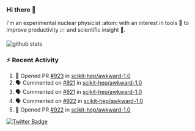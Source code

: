 ### Hi there 👋 

I'm an experimental nuclear physicist :atom: with an interest in tools :wrench: to improve productivity :chart_with_upwards_trend: and scientific insight :telescope:.

![github stats](https://github-readme-stats.vercel.app/api?username=agoose77&show_icons=true&hide_rank=true&hide_title=true&bg_color=30,e76445,904e95&text_color=efe3ec&icon_color=efe3ec)
<!--
**agoose77/agoose77** is a ✨ _special_ ✨ repository because its `README.md` (this file) appears on your GitHub profile.

Here are some ideas to get you started:

- 🔭 I’m currently working on ...
- 🌱 I’m currently learning ...
- 👯 I’m looking to collaborate on ...
- 🤔 I’m looking for help with ...
- 💬 Ask me about ...
- 📫 How to reach me: ...
- 😄 Pronouns: ...
- ⚡ Fun fact: ...
-->

### :zap: Recent Activity
<!--START_SECTION:activity-->
1. 💪 Opened PR [#923](https://github.com/scikit-hep/awkward-1.0/pull/923) in [scikit-hep/awkward-1.0](https://github.com/scikit-hep/awkward-1.0)
2. 🗣 Commented on [#921](https://github.com/scikit-hep/awkward-1.0/issues/921) in [scikit-hep/awkward-1.0](https://github.com/scikit-hep/awkward-1.0)
3. 🗣 Commented on [#921](https://github.com/scikit-hep/awkward-1.0/issues/921) in [scikit-hep/awkward-1.0](https://github.com/scikit-hep/awkward-1.0)
4. 🗣 Commented on [#922](https://github.com/scikit-hep/awkward-1.0/issues/922) in [scikit-hep/awkward-1.0](https://github.com/scikit-hep/awkward-1.0)
5. 💪 Opened PR [#922](https://github.com/scikit-hep/awkward-1.0/pull/922) in [scikit-hep/awkward-1.0](https://github.com/scikit-hep/awkward-1.0)
<!--END_SECTION:activity-->


[![Twitter Badge](https://img.shields.io/twitter/follow/agoose77?style=flat-square&logo=Twitter&logoColor=white&color=cornflowerblue)](https://twitter.com/agoose77)
